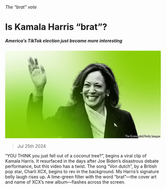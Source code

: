 ###### The “brat” vote

# Is Kamala Harris “brat”? 

##### America’s TikTok election just became more interesting 

![image](images/20240727_USD003.jpg) 

> Jul 25th 2024 

“YOU THINK you just fell out of a coconut tree?”, begins a viral clip of Kamala Harris. It resurfaced in the days after Joe Biden’s disastrous debate performance, but this video has a twist. The song “Von dutch”, by a British pop star, Charli XCX, begins to rev in the background. Ms Harris’s signature belly laugh rises up. A lime-green filter with the word “brat”—the cover art and name of XCX’s new album—flashes across the screen.

